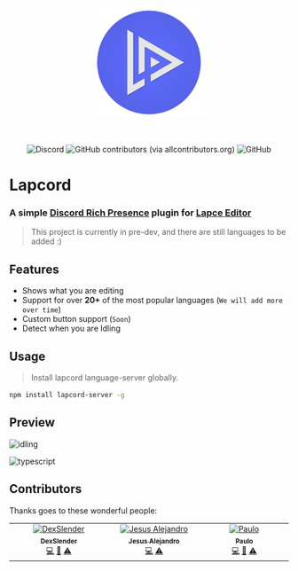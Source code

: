 <p align="center">
  <a href="https://plugins.lapce.dev/plugins/dou/lapcord">
    <img width="200" src="assets/logo.png">
  </a>
</p>

<br>

<p>
    <p align="center">
        <img alt="Discord" src="https://img.shields.io/discord/876339668956893216?label=Discord&logo=Discord">
        <img alt="GitHub contributors (via allcontributors.org)" src="https://img.shields.io/github/all-contributors/dzlib/lapcord?label=Contributors&logo=HandShake">
        <img alt="GitHub" src="https://img.shields.io/github/license/dzlib/lapcord?label=License&logo=GitHub">
    </p>
</p>

# Lapcord
### A simple [Discord Rich Presence](https://discord.com/rich-presence) plugin for [Lapce Editor](https://lapce.dev/)

>This project is currently in pre-dev, and there are still languages to be added :)

## Features
- Shows what you are editing
- Support for over **20+** of the most popular languages (`We will add more over time`)
- Custom button support (`Soon`)
- Detect when you are Idling

## Usage
> Install lapcord language-server globally.

```bash
npm install lapcord-server -g
```

## Preview
![idling](https://user-images.githubusercontent.com/54212600/230227212-a1bb2f23-9104-4a27-9006-96b5a91c67fc.png)

![typescript](https://user-images.githubusercontent.com/54212600/230227232-8821901e-f75c-4d5f-81b7-63c4866e1415.png)

## Contributors

Thanks goes to these wonderful people:

<!-- ALL-CONTRIBUTORS-LIST:START - Do not remove or modify this section -->
<!-- prettier-ignore-start -->
<!-- markdownlint-disable -->
<table>
  <tbody>
    <tr>
      <td align="center" valign="top" width="14.28%"><a href="https://github.com/DexSlender"><img src="https://avatars.githubusercontent.com/u/91853649?v=4?s=100" width="100px;" alt="DexSlender"/><br /><sub><b>DexSlender</b></sub></a><br /><a href="https://github.com/dzlib/lapcord/commits?author=DexSlender" title="Code">💻</a> <a href="#ideas-DexSlender" title="Ideas, Planning, & Feedback">🤔</a> <a href="https://github.com/dzlib/lapcord/commits?author=DexSlender" title="Tests">⚠️</a></td>
      <td align="center" valign="top" width="14.28%"><a href="https://www.jesusale.cf/"><img src="https://avatars.githubusercontent.com/u/54212600?v=4?s=100" width="100px;" alt="Jesus Alejandro"/><br /><sub><b>Jesus Alejandro</b></sub></a><br /><a href="https://github.com/dzlib/lapcord/commits?author=jesus-ale43" title="Code">💻</a> <a href="https://github.com/dzlib/lapcord/commits?author=jesus-ale43" title="Tests">⚠️</a></td>
      <td align="center" valign="top" width="14.28%"><a href="http://matrix.to/#/@paulo:envs.net"><img src="https://avatars.githubusercontent.com/u/79933487?v=4?s=100" width="100px;" alt="Paulo"/><br /><sub><b>Paulo</b></sub></a><br /><a href="https://github.com/dzlib/lapcord/commits?author=Hyduez" title="Code">💻</a> <a href="#ideas-Hyduez" title="Ideas, Planning, & Feedback">🤔</a> <a href="https://github.com/dzlib/lapcord/commits?author=Hyduez" title="Tests">⚠️</a></td>
    </tr>
  </tbody>
</table>

<!-- markdownlint-restore -->
<!-- prettier-ignore-end -->

<!-- ALL-CONTRIBUTORS-LIST:END -->
